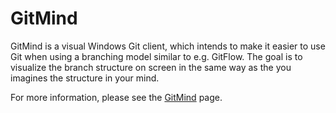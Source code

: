 # GitMind
GitMind is a visual Windows Git client, which intends to make it easier to use Git when using a branching model similar to e.g. GitFlow. The goal is to visualize the branch structure on screen in the same way as the you imagines the structure in your mind.

For more information, please see the [GitMind](http://michael-reichenauer.github.io/GitMind/) page.

